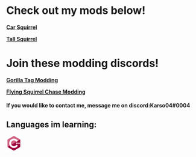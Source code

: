 <h1>Check out my mods below!</h1>

[<b>Car Squirrel</b>](https://github.com/Karso04/CarSquirrel)

[<b>Tall Squirrel</b>](https://github.com/Karso04/TallSquirrel)

<h1>Join these modding discords!</h1>

[<b>Gorilla Tag Modding</b>](https://discord.gg/monkemod)

[<b>Flying Squirrel Chase Modding</b>](https://discord.gg/uvKC7muxp2)

<h4>If you would like to contact me, message me on discord:<b>Karso04#0004</b></h4>
           
<h2>Languages im learning:</h2>

<p> <a href="https://www.w3schools.com/cpp/" target="_blank"> <img src="https://raw.githubusercontent.com/devicons/devicon/master/icons/cplusplus/cplusplus-original.svg" alt="cplusplus" width="40" height="40"/> </a> </p>

